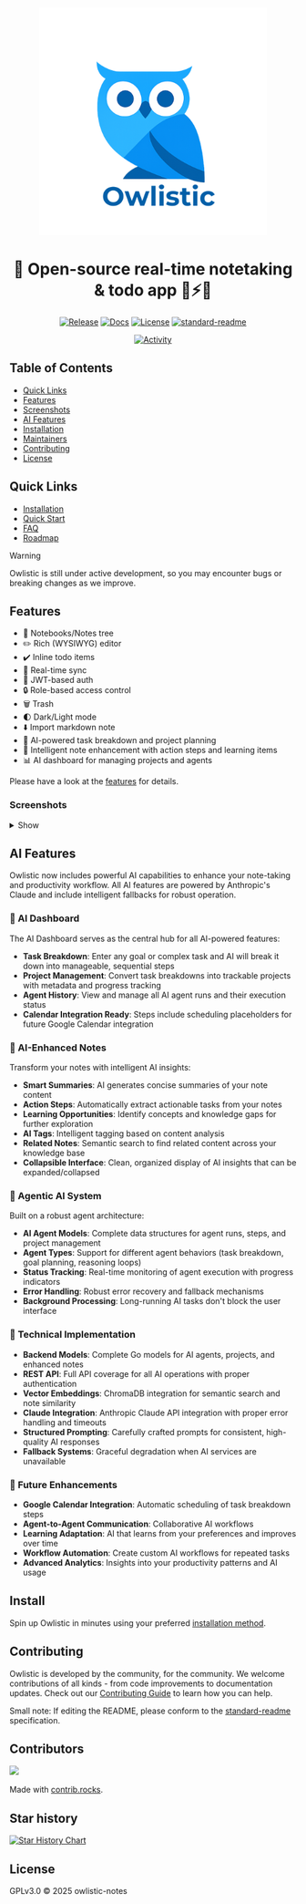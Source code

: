 <div align="center">

  <img src="src/frontend/assets/logo/owlistic-w-text.png" width="400px" />
  
  # 🦉 Open-source real-time notetaking & todo app 🔄⚡️🚀

  [![Release](https://img.shields.io/github/release/owlistic-notes/owlistic)](https://github.com/owlistic-notes/owlistic/releases/latest)
  [![Docs](https://img.shields.io/badge/docs-online-blue.svg)](https://owlistic-notes.github.io/owlistic/docs/category/overview)
  [![License](https://img.shields.io/badge/license-GPLv3-blue.svg)](LICENSE)
  [![standard-readme](https://img.shields.io/badge/standard--readme-OK-green.svg)](https://github.com/RichardLitt/standard-readme)

  [![Activity](https://img.shields.io/github/commit-activity/m/owlistic-notes/owlistic)](https://github.com/owlistic-notes/owlistic/pulse)

</div>

## Table of Contents

- [Quick Links](#quick-links)
- [Features](#features)
- [Screenshots](#screenshots)
- [AI Features](#ai-features)
- [Installation](#install)
- [Maintainers](#maintainers)
- [Contributing](#contributing)
- [License](#license)

## Quick Links

- [Installation](https://owlistic-notes.github.io/owlistic/docs/category/installation)
- [Quick Start](https://owlistic-notes.github.io/owlistic/docs/overview/quick-start)
- [FAQ](https://owlistic-notes.github.io/owlistic/docs/troubleshooting/faq)
- [Roadmap](https://owlistic-notes.github.io/owlistic/roadmap)
<!--
- [Api Reference](https://owlistic-notes.github.io/owlistic/docs/category/api-reference)
-->

> [!WARNING]
> Owlistic is still under active development, so you may encounter bugs or breaking changes as we improve.

## Features

- 📒 Notebooks/Notes tree
- ✏️ Rich (WYSIWYG) editor
- ✔️ Inline todo items
- 🔄 Real-time sync
- 🔑 JWT-based auth
- 🔒 Role-based access control
- 🗑 Trash
- 🌓 Dark/Light mode
- ⬇️ Import markdown note
- 🤖 AI-powered task breakdown and project planning
- 🎯 Intelligent note enhancement with action steps and learning items
- 📊 AI dashboard for managing projects and agents

Please have a look at the [features](https://owlistic-notes.github.io/owlistic/docs/category/features) for details.

### Screenshots
<details>
<summary>Show</summary>

### General

| Real Time Updates |
|:---|
| <img src='./docs/website/static/img/screenshots/real_time_updates.gif' width="75%" title="Real Time updates" /> |

### Editor

| Editor | Scrolling | Toolbar |
|:---|:---|:---|
| <img src='./docs/website/static/img/screenshots/editor/editor.png' width="50%" title="Editor Screen" /> | <img src='./docs/website/static/img/screenshots/editor/note_scrolling.gif' width="50%" title="Editor Scrolling" /> | <img src='./docs/website/static/img/screenshots/editor/editor_toolbar.png' width="50%" title="Editor Toolbar" /> |

### Screens

| Home | Sidebar | Profile | Trash |
|:---|:---|:---|:---|
| <img src='./docs/website/static/img/screenshots/home.png' width="50%" title="Home Screen" /> | <img src='./docs/website/static/img/screenshots/sidebar.png' width="50%" title="Home Screen" /> | <img src='./docs/website/static/img/screenshots/profile/profile.png' width="50%" title="Profile Screen" /> | <img src='./docs/website/static/img/screenshots/trash/trash.png' width="50%" title="Trash Screen" /> | 

| Notebooks | Notes | Tasks |
|:---|:---|:---|
| <img src='./docs/website/static/img/screenshots/notebooks/notebooks.png' width="50%" title="Notebooks Screen" /> | <img src='./docs/website/static/img/screenshots/notes/notes.png' width="50%" title="Notes Screen" /> | <img src='./docs/website/static/img/screenshots/tasks/tasks.png' width="50%" title="Tasks Screen" /> |

</details>

## AI Features

Owlistic now includes powerful AI capabilities to enhance your note-taking and productivity workflow. All AI features are powered by Anthropic's Claude and include intelligent fallbacks for robust operation.

### 🤖 AI Dashboard

The AI Dashboard serves as the central hub for all AI-powered features:

- **Task Breakdown**: Enter any goal or complex task and AI will break it down into manageable, sequential steps
- **Project Management**: Convert task breakdowns into trackable projects with metadata and progress tracking
- **Agent History**: View and manage all AI agent runs and their execution status
- **Calendar Integration Ready**: Steps include scheduling placeholders for future Google Calendar integration

### 🎯 AI-Enhanced Notes

Transform your notes with intelligent AI insights:

- **Smart Summaries**: AI generates concise summaries of your note content
- **Action Steps**: Automatically extract actionable tasks from your notes
- **Learning Opportunities**: Identify concepts and knowledge gaps for further exploration
- **AI Tags**: Intelligent tagging based on content analysis
- **Related Notes**: Semantic search to find related content across your knowledge base
- **Collapsible Interface**: Clean, organized display of AI insights that can be expanded/collapsed

### 🧠 Agentic AI System

Built on a robust agent architecture:

- **AI Agent Models**: Complete data structures for agent runs, steps, and project management
- **Agent Types**: Support for different agent behaviors (task breakdown, goal planning, reasoning loops)
- **Status Tracking**: Real-time monitoring of agent execution with progress indicators
- **Error Handling**: Robust error recovery and fallback mechanisms
- **Background Processing**: Long-running AI tasks don't block the user interface

### 🔧 Technical Implementation

- **Backend Models**: Complete Go models for AI agents, projects, and enhanced notes
- **REST API**: Full API coverage for all AI operations with proper authentication
- **Vector Embeddings**: ChromaDB integration for semantic search and note similarity
- **Claude Integration**: Anthropic Claude API integration with proper error handling and timeouts
- **Structured Prompting**: Carefully crafted prompts for consistent, high-quality AI responses
- **Fallback Systems**: Graceful degradation when AI services are unavailable

### 🚀 Future Enhancements

- **Google Calendar Integration**: Automatic scheduling of task breakdown steps
- **Agent-to-Agent Communication**: Collaborative AI workflows
- **Learning Adaptation**: AI that learns from your preferences and improves over time
- **Workflow Automation**: Create custom AI workflows for repeated tasks
- **Advanced Analytics**: Insights into your productivity patterns and AI usage

## Install

Spin up Owlistic in minutes using your preferred [installation method](https://owlistic-notes.github.io/owlistic/docs/category/installation).

## Contributing

Owlistic is developed by the community, for the community. We welcome contributions of all kinds - from code improvements to documentation updates. Check out our [Contributing Guide](https://owlistic-notes.github.io/owlistic/docs/category/contributing) to learn how you can help.

Small note: If editing the README, please conform to the
[standard-readme](https://github.com/RichardLitt/standard-readme) specification.

## Contributors

<a href="https://github.com/owlistic-notes/owlistic/graphs/contributors">
  <img src="https://contrib.rocks/image?repo=owlistic-notes/owlistic" />
</a>

Made with [contrib.rocks](https://contrib.rocks).

## Star history

[![Star History Chart](https://api.star-history.com/svg?repos=owlistic-notes/owlistic&type=Date)](https://www.star-history.com/#owlistic-notes/owlistic)

## License

GPLv3.0 © 2025 owlistic-notes
